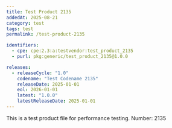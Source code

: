 ```yaml
---
title: Test Product 2135
addedAt: 2025-08-21
category: test
tags: test
permalink: /test-product-2135

identifiers:
  - cpe: cpe:2.3:a:testvendor:test_product_2135
  - purl: pkg:generic/test_product_2135@1.0.0

releases:
  - releaseCycle: "1.0"
    codename: "Test Codename 2135"
    releaseDate: 2025-01-01
    eol: 2026-01-01
    latest: "1.0.0"
    latestReleaseDate: 2025-01-01
---
```


This is a test product file for performance testing. Number: 2135
